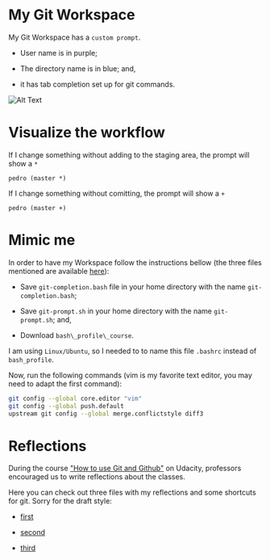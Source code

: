 My Git Workspace
===

My Git Workspace has a ```custom prompt```. 

+ User name is in purple;

+ The directory name is in blue; and,

+ it has tab completion set up for git commands.

![Alt Text](https://media.giphy.com/media/wKcfPVI7QXUaqQzgfp/giphy.gif)


Visualize the workflow
===

If I change something without adding to the staging area, the prompt will show a ```*```

```pedro (master *)```

If I change something without comitting, the prompt will show a ```+```


```pedro (master +)```

Mimic me
===

In order to have my Workspace follow the instructions bellow (the three files
mentioned are available [here](https://github.com/pdelfino/git-udacity)):

+ Save ```git-completion.bash``` file in your home directory with the name
```git-completion.bash```;

+ Save ```git-prompt.sh``` in your home directory with the name 
```git-prompt.sh```;  and,

+ Download ```bash\_profile\_course```.

I am using ```Linux/Ubuntu```, so I needed to to name this file ```.bashrc``` 
instead of ```bash_profile```.

Now, run the following commands (vim is my favorite text editor, you may need
to adapt the first command):

```bash 
git config --global core.editor "vim" 
git config --global push.default
upstream git config --global merge.conflictstyle diff3
```


Reflections
=== 

During the course  ["How to use Git and Github"](https://br.udacity.com/course/how-to-use-git-and-github--ud775) on Udacity,
professors encouraged us to write reflections about the classes.

Here you can check out three files with my reflections and some shortcuts for git. Sorry for the draft style:

+ [first](https://github.com/pdelfino/git-udacity/blob/master/lesson_1_reflection_prompts.txt)

+ [second](https://github.com/pdelfino/git-udacity/blob/master/lesson_2_reflection_prompts.txt)

+ [third](https://github.com/pdelfino/git-udacity/blob/master/lesson_3_reflection_prompts.txt)
